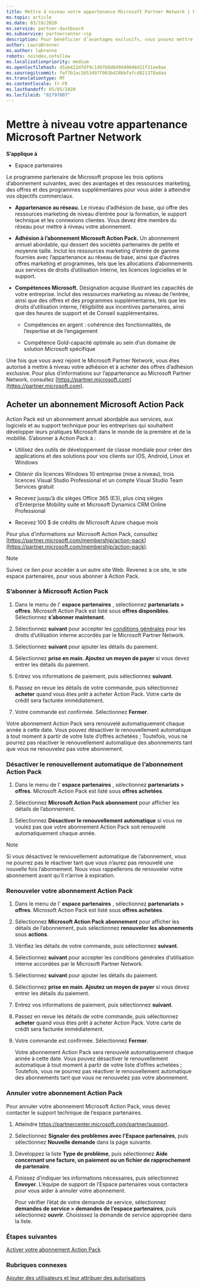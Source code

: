 ```yaml
---
title: Mettre à niveau votre appartenance Microsoft Partner Network | Espace partenaires
ms.topic: article
ms.date: 03/19/2020
ms.service: partner-dashboard
ms.subservice: partnercenter-csp
description: Pour bénéficier d’avantages exclusifs, vous pouvez mettre à niveau votre adhésion MPN vers une appartenance à un abonnement Microsoft Action Pack ou des compétences Microsoft.
author: LauraBrenner
ms.author: labrenne
robots: noindex,nofollow
ms.localizationpriority: medium
ms.openlocfilehash: d5ab422d7df9c1d97b9d849d40046d21f31ee9ae
ms.sourcegitcommit: faf7b1ac1653497f963b428bbfafcd821378adaa
ms.translationtype: MT
ms.contentlocale: fr-FR
ms.lasthandoff: 05/05/2020
ms.locfileid: "82797807"
---
```

# <a name="upgrade-your-microsoft-partner-network-membership"></a>Mettre à niveau votre appartenance Microsoft Partner Network

**S’applique à**

-  Espace partenaires

Le programme partenaire de Microsoft propose les trois options d’abonnement suivantes, avec des avantages et des ressources marketing, des offres et des programmes supplémentaires pour vous aider à atteindre vos objectifs commerciaux.

- **Appartenance au réseau.** Le niveau d’adhésion de base, qui offre des ressources marketing de niveau d’entrée pour la formation, le support technique et les connexions clientes. Vous devez être membre du réseau pour mettre à niveau votre abonnement.

- **Adhésion à l’abonnement Microsoft Action Pack.** Un abonnement annuel abordable, qui dessert des sociétés partenaires de petite et moyenne taille. Inclut les ressources marketing d’entrée de gamme fournies avec l’appartenance au réseau de base, ainsi que d’autres offres marketing et programmes, tels que les allocations d’abonnements aux services de droits d’utilisation interne, les licences logicielles et le support.

- **Compétences Microsoft.** Désignation acquise illustrant les capacités de votre entreprise. Inclut des ressources marketing au niveau de l’entrée, ainsi que des offres et des programmes supplémentaires, tels que les droits d’utilisation interne, l’éligibilité aux incentives partenaires, ainsi que des heures de support et de Conseil supplémentaires.

  - Compétences en argent : cohérence des fonctionnalités, de l’expertise et de l’engagement

  - Compétence Gold-capacité optimale au sein d’un domaine de solution Microsoft spécifique

Une fois que vous avez rejoint le Microsoft Partner Network, vous êtes autorisé à mettre à niveau votre adhésion et à acheter des offres d’adhésion exclusive. Pour plus d’informations sur l’appartenance au Microsoft Partner Network, consultez [https://partner.microsoft.com](https://partner.microsoft.com).

## <a name="purchase-a-microsoft-action-pack-subscription"></a>Acheter un abonnement Microsoft Action Pack

Action Pack est un abonnement annuel abordable aux services, aux logiciels et au support technique pour les entreprises qui souhaitent développer leurs pratiques Microsoft dans le monde de la première et de la mobilité. S’abonner à Action Pack à :

- Utilisez des outils de développement de classe mondiale pour créer des applications et des solutions pour vos clients sur iOS, Android, Linux et Windows 

- Obtenir dix licences Windows 10 entreprise (mise à niveau), trois licences Visual Studio Professional et un compte Visual Studio Team Services gratuit 

- Recevez jusqu’à dix sièges Office 365 (E3), plus cinq sièges d’Enterprise Mobility suite et Microsoft Dynamics CRM Online Professional

- Recevez 100 $ de crédits de Microsoft Azure chaque mois

Pour plus d’informations sur Microsoft Action Pack, consultez [https://partner.microsoft.com/membership/action-pack](https://partner.microsoft.com/membership/action-pack). 

> [!NOTE]  
> Suivez ce lien pour accéder à un autre site Web. Revenez à ce site, le site espace partenaires, pour vous abonner à Action Pack.


### <a name="subscribe-to-microsoft-action-pack"></a>S’abonner à Microsoft Action Pack

1. Dans le menu de l' **espace partenaires** , sélectionnez **partenariats > offres**. Microsoft Action Pack est listé sous **offres disponibles**. Sélectionnez **s’abonner maintenant**. 

2. Sélectionnez **suivant** pour accepter les [conditions générales](https://go.microsoft.com/fwlink/?linkid=842232) pour les droits d’utilisation interne accordés par le Microsoft Partner Network.  

3. Sélectionnez **suivant** pour ajouter les détails du paiement. 

4. Sélectionnez **prise en main. Ajoutez un moyen de payer** si vous devez entrer les détails du paiement.

5. Entrez vos informations de paiement, puis sélectionnez **suivant**.

6. Passez en revue les détails de votre commande, puis sélectionnez **acheter** quand vous êtes prêt à acheter Action Pack. Votre carte de crédit sera facturée immédiatement.

7. Votre commande est confirmée. Sélectionnez **Fermer**.

Votre abonnement Action Pack sera renouvelé automatiquement chaque année à cette date. Vous pouvez désactiver le renouvellement automatique à tout moment à partir de votre liste d’offres achetées ; Toutefois, vous ne pourrez pas réactiver le renouvellement automatique des abonnements tant que vous ne renouvelez pas votre abonnement. 

### <a name="turn-off-automatic-action-pack-subscription-renewal"></a>Désactiver le renouvellement automatique de l’abonnement Action Pack

1. Dans le menu de l' **espace partenaires** , sélectionnez **partenariats > offres**. Microsoft Action Pack est listé sous **offres achetées**.

2. Sélectionnez **Microsoft Action Pack abonnement** pour afficher les détails de l’abonnement. 

3. Sélectionnez **Désactiver le renouvellement automatique** si vous ne voulez pas que votre abonnement Action Pack soit renouvelé automatiquement chaque année. 

> [!NOTE]  
> Si vous désactivez le renouvellement automatique de l’abonnement, vous ne pourrez pas le réactiver tant que vous n’aurez pas renouvelé une nouvelle fois l’abonnement. Nous vous rappellerons de renouveler votre abonnement avant qu’il n’arrive à expiration.


### <a name="renew-your-action-pack-subscription"></a>Renouveler votre abonnement Action Pack

1. Dans le menu de l' **espace partenaires** , sélectionnez **partenariats > offres**. Microsoft Action Pack est listé sous **offres achetées**.

2. Sélectionnez **Microsoft Action Pack abonnement** pour afficher les détails de l’abonnement, puis sélectionnez **renouveler les abonnements** sous **actions**.  

3. Vérifiez les détails de votre commande, puis sélectionnez **suivant**.

4. Sélectionnez **suivant** pour accepter les conditions générales d’utilisation interne accordées par le Microsoft Partner Network.  

5. Sélectionnez **suivant** pour ajouter les détails du paiement. 

6. Sélectionnez **prise en main. Ajoutez un moyen de payer** si vous devez entrer les détails du paiement. 

7. Entrez vos informations de paiement, puis sélectionnez **suivant**.

8. Passez en revue les détails de votre commande, puis sélectionnez **acheter** quand vous êtes prêt à acheter Action Pack. Votre carte de crédit sera facturée immédiatement.

9. Votre commande est confirmée. Sélectionnez **Fermer**.

    Votre abonnement Action Pack sera renouvelé automatiquement chaque année à cette date. Vous pouvez désactiver le renouvellement automatique à tout moment à partir de votre liste d’offres achetées ; Toutefois, vous ne pourrez pas réactiver le renouvellement automatique des abonnements tant que vous ne renouvelez pas votre abonnement. 


### <a name="cancel-your-action-pack-subscription"></a>Annuler votre abonnement Action Pack

Pour annuler votre abonnement Microsoft Action Pack, vous devez contacter le support technique de l’espace partenaires.

1. Atteindre https://partnercenter.microsoft.com/partner/support.

2. Sélectionnez **Signaler des problèmes avec l’Espace partenaires**, puis sélectionnez **Nouvelle demande** dans la page suivante.

3. Développez la liste **Type de problème**, puis sélectionnez **Aide concernant une facture, un paiement ou un fichier de rapprochement de partenaire**. 

4. Finissez d’indiquer les informations nécessaires, puis sélectionnez **Envoyer**. L’équipe de support de l’Espace partenaires vous contactera pour vous aider à annuler votre abonnement.

    Pour vérifier l’état de votre demande de service, sélectionnez **demandes de service > demandes de l’espace partenaires**, puis sélectionnez **ouvrir**. Choisissez la demande de service appropriée dans la liste.  

 
### <a name="next-steps"></a>Étapes suivantes

[Activer votre abonnement Action Pack](manage-your-partner-network-benefits.md)


### <a name="related-topics"></a>Rubriques connexes

[Ajouter des utilisateurs et leur attribuer des autorisations](create-user-accounts-and-set-permissions.md)